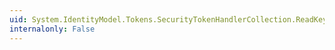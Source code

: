 ```yaml
---
uid: System.IdentityModel.Tokens.SecurityTokenHandlerCollection.ReadKeyIdentifierClause(System.Xml.XmlReader)
internalonly: False
---
```

